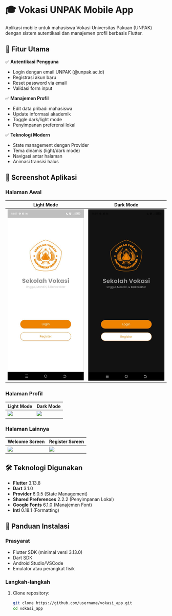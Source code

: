 # 🎓 Vokasi UNPAK Mobile App

Aplikasi mobile untuk mahasiswa Vokasi Universitas Pakuan (UNPAK) dengan sistem autentikasi dan manajemen profil berbasis Flutter.

## 🌟 Fitur Utama
✅ **Autentikasi Pengguna**  
- Login dengan email UNPAK (@unpak.ac.id)
- Registrasi akun baru
- Reset password via email
- Validasi form input

✅ **Manajemen Profil**  
- Edit data pribadi mahasiswa
- Update informasi akademik
- Toggle dark/light mode
- Penyimpanan preferensi lokal

✅ **Teknologi Modern**  
- State management dengan Provider
- Tema dinamis (light/dark mode)
- Navigasi antar halaman
- Animasi transisi halus

## 📸 Screenshot Aplikasi

### Halaman Awal
| Light Mode | Dark Mode |
|------------|-----------|
| <img src="screenshots/welcome_page.jpg" width="280"> | <img src="screenshots/welcome_page_dark.jpg" width="280"> |

### Halaman Profil
| Light Mode | Dark Mode |
|------------|-----------|
| <img src="screenshots/profile_light.png" width="280"> | <img src="screenshots/profile_dark.png" width="280"> |

### Halaman Lainnya
| Welcome Screen | Register Screen |
|----------------|-----------------|
| <img src="screenshots/welcome.png" width="280"> | <img src="screenshots/register.png" width="280"> |

## 🛠️ Teknologi Digunakan
- **Flutter** 3.13.8
- **Dart** 3.1.0
- **Provider** 6.0.5 (State Management)
- **Shared Preferences** 2.2.2 (Penyimpanan Lokal)
- **Google Fonts** 6.1.0 (Manajemen Font)
- **Intl** 0.18.1 (Formatting)

## 🚀 Panduan Instalasi

### Prasyarat
- Flutter SDK (minimal versi 3.13.0)
- Dart SDK
- Android Studio/VSCode
- Emulator atau perangkat fisik

### Langkah-langkah
1. Clone repository:
   ```bash
   git clone https://github.com/username/vokasi_app.git
   cd vokasi_app